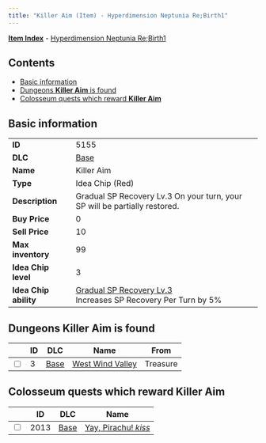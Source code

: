 ```yaml
---
title: "Killer Aim (Item) - Hyperdimension Neptunia Re;Birth1"
---
```


[**Item Index**](/neptunia/rb1/item/index.html) - [Hyperdimension Neptunia Re;Birth1](/neptunia/rb1)

## Contents

- [Basic information](#basic-information)
- [Dungeons **Killer Aim** is found](#dungeons-killer-aim-is-found)
- [Colosseum quests which reward **Killer Aim**](#colosseum-quests-which-reward-killer-aim)

## Basic information

|   |   |
| -- | -- |
| **ID** | 5155 |
| **DLC** | [Base](/neptunia/rb1/dlc/1-base.html) |
| **Name** | Killer Aim |
| **Type** | Idea Chip (Red) |
| **Description** | Gradual SP Recovery Lv.3 On your turn, your SP will be partially restored. |
| **Buy Price** | 0 |
| **Sell Price** | 10 |
| **Max inventory** | 99 |
| **Idea Chip level** | 3 |
| **Idea Chip ability** | [Gradual SP Recovery Lv.3](/neptunia/rb1/ability/1-9654-gradual-sp-recovery-lv-3.html)<br />Increases SP Recovery Per Turn by 5% |

## Dungeons **Killer Aim** is found

|    | ID | DLC | Name | From |
| -- | -- | --- | ---- | ---- |
| <input type="checkbox" id="rb1-dungeon-1-3" class="trackbox" /> | 3 | [Base](/neptunia/rb1/dlc/1-base.html) | [West Wind Valley](/neptunia/rb1/dungeon/1-3-west-wind-valley.html) | Treasure |

## Colosseum quests which reward **Killer Aim**

|    | ID | DLC | Name |
| -- | -- | --- | ---- |
| <input type="checkbox" id="rb1-colosseum-1-2013" class="trackbox" /> | 2013 | [Base](/neptunia/rb1/dlc/1-base.html) | [Yay, Pirachu! *kiss*](/neptunia/rb1/colosseum/1-2013-yay-pirachu-kiss.html) |